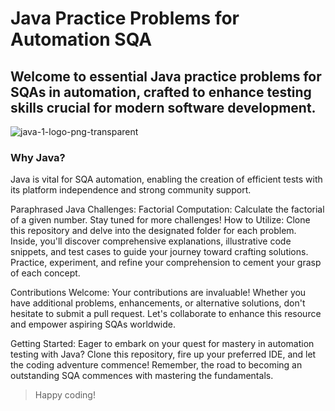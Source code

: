 # Java Practice Problems for Automation SQA

## Welcome to essential Java practice problems for SQAs in automation, crafted to enhance testing skills crucial for modern software development.
 ![java-1-logo-png-transparent](https://github.com/SadiaAfrinMeghla/Java/assets/60995246/a1c06d22-0aee-4708-b634-b93dc4a6dd8d)

### Why Java?
Java is vital for SQA automation, enabling the creation of efficient tests with its platform independence and strong community support.

Paraphrased Java Challenges:
Factorial Computation: Calculate the factorial of a given number.
Stay tuned for more challenges!
How to Utilize:
Clone this repository and delve into the designated folder for each problem. Inside, you'll discover comprehensive explanations, illustrative code snippets, and test cases to guide your journey toward crafting solutions. Practice, experiment, and refine your comprehension to cement your grasp of each concept.

Contributions Welcome:
Your contributions are invaluable! Whether you have additional problems, enhancements, or alternative solutions, don't hesitate to submit a pull request. Let's collaborate to enhance this resource and empower aspiring SQAs worldwide.

Getting Started:
Eager to embark on your quest for mastery in automation testing with Java? Clone this repository, fire up your preferred IDE, and let the coding adventure commence! Remember, the road to becoming an outstanding SQA commences with mastering the fundamentals.

>Happy coding!
